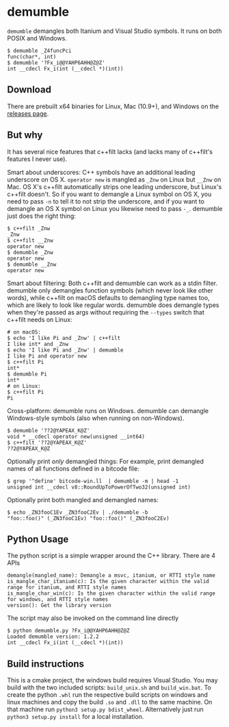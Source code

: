 # demumble

`demumble` demangles both Itanium and Visual Studio symbols. It runs on both
POSIX and Windows.

    $ demumble _Z4funcPci
    func(char*, int)
    $ demumble '?Fx_i@@YAHP6AHH@Z@Z'
    int __cdecl Fx_i(int (__cdecl *)(int))

## Download

There are prebuilt x64 binaries for Linux, Mac (10.9+), and Windows on the
[releases page](https://github.com/nico/demumble/releases).

## But why

It has several nice features that c++filt lacks (and lacks many of c++filt's
features I never use).

Smart about underscores: C++ symbols have an additional leading underscore on
OS X. `operator new` is mangled as `_Znw` on Linux but `__Znw` on Mac. OS X's
c++filt automatically strips one leading underscore, but Linux's c++filt
doesn't. So if you want to demangle a Linux symbol on OS X, you need to pass
`-n` to tell it to not strip the underscore, and if you want to demangle an OS
X symbol on Linux you likewise need to pass `-_`. demumble just does the right
thing:

    $ c++filt _Znw
    _Znw
    $ c++filt __Znw
    operator new
    $ demumble _Znw
    operator new
    $ demumble __Znw
    operator new

Smart about filtering: Both c++filt and demumble can work as a stdin filter.
demumble only demangles function symbols (which never look like other words),
while c++filt on macOS defaults to demangling type names too, which are likely
to look like regular words. demumble does demangle types when they're passed
as args without requiring the `--types` switch that c++filt needs on Linux:

    # on macOS:
    $ echo 'I like Pi and _Znw' | c++filt
    I like int* and _Znw
    $ echo 'I like Pi and _Znw' | demumble
    I like Pi and operator new
    $ c++filt Pi
    int*
    $ demumble Pi
    int*
    # on Linux:
    $ c++filt Pi
    Pi

Cross-platform: demumble runs on Windows. demumble can demangle Windows-style
symbols (also when running on non-Windows).

    $ demumble '??2@YAPEAX_K@Z'
    void * __cdecl operator new(unsigned __int64)
    $ c++filt '??2@YAPEAX_K@Z'
    ??2@YAPEAX_K@Z

Optionally print _only_ demangled things: For example, print demangled names of
all functions defined in a bitcode file:

    $ grep '^define' bitcode-win.ll  | demumble -m | head -1
    unsigned int __cdecl v8::RoundUpToPowerOfTwo32(unsigned int)

Optionally print both mangled and demangled names:

    $ echo _ZN3fooC1Ev _ZN3fooC2Ev | ./demumble -b
    "foo::foo()" (_ZN3fooC1Ev) "foo::foo()" (_ZN3fooC2Ev)

## Python Usage

The python script is a simple wrapper around the C++ library. There are 4 APIs

    demangle(mangled_name): Demangle a msvc, itanium, or RTTI style name
    is_mangle_char_itanium(c): Is the given character within the valid range for itanium, and RTTI style names
    is_mangle_char_win(c): Is the given character within the valid range for windows, and RTTI style names
    version(): Get the library version

The script may also be invoked on the command line directly
```
$ python demumble.py ?Fx_i@@YAHP6AHH@Z@Z
Loaded demumble version: 1.2.2
int __cdecl Fx_i(int (__cdecl *)(int))
```

## Build instructions

This is a cmake project, the windows build requires Visual Studio. You may build with the two included scripts:
`build_unix.sh` and `build_win.bat`. To create the python `.whl` run the respective build scripts on windows and linux machines and copy the build `.so` and `.dll` to the same machine. On that machine run `python3 setup.py bdist_wheel`. Alternatively just run `python3 setup.py install` for a local installation.